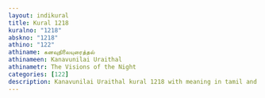 ```yaml
---
layout: indikural
title: Kural 1218
kuralno: "1218"
abskno: "1218"
athino: "122"
athiname: கனவுநிலையுரைத்தல்
athinameen: Kanavunilai Uraithal
athinametr: The Visions of the Night
categories: [122]
description: Kanavunilai Uraithal kural 1218 with meaning in tamil and english 
---
```


